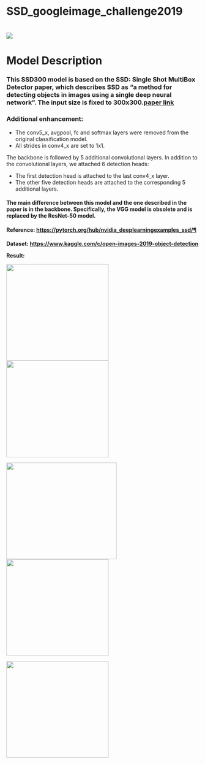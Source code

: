 # SSD_googleimage_challenge2019
<h1><img src="https://pytorch.org/assets/images/ssd_diagram.png" /></h1>
<h1>Model Description</h1>
<h3>This SSD300 model is based on the SSD: Single Shot MultiBox Detector paper, which describes SSD as &ldquo;a method for detecting objects in images using a single deep neural network&rdquo;. The input size is fixed to 300x300.<a href="http://arxiv.org/abs/1512.02325">paper link</a></h3>
<h3>Additional enhancement:</h3>
<ul>
<li>The conv5_x, avgpool, fc and softmax layers were removed from the original classification model.</li>
<li>All strides in conv4_x are set to 1x1.</li>
</ul>
<p>The backbone is followed by 5 additional convolutional layers. In addition to the convolutional layers, we attached 6 detection heads:</p>
<ul>
<li>The first detection head is attached to the last conv4_x layer.</li>
<li>The other five detection heads are attached to the corresponding 5 additional layers.</li>
</ul>
<h4>The main difference between this model and the one described in the paper is in the backbone. Specifically, the VGG model is obsolete and is replaced by the ResNet-50 model.</h4>
<h4>Reference:&nbsp;<a href="https://pytorch.org/hub/nvidia_deeplearningexamples_ssd/">https://pytorch.org/hub/nvidia_deeplearningexamples_ssd/</a><a class="anchor-link" href="https://render.githubusercontent.com/view/ipynb?commit=898b3efbc5654fea5e5a49cbd2f3caa1d3a076b1&amp;enc_url=68747470733a2f2f7261772e67697468756275736572636f6e74656e742e636f6d2f436f6e666f726d6973743130312f5353445f676f6f676c65696d6167655f6368616c6c656e6765323031392f383938623365666263353635346665613565356134396362643266336361613164336130373662312f7373642d676f6f676c65696d6167652d6368616c6c656e6765323031392e6970796e62&amp;nwo=Conformist101%2FSSD_googleimage_challenge2019&amp;path=ssd-googleimage-challenge2019.ipynb&amp;repository_id=247042867&amp;repository_type=Repository#Reference:-https://pytorch.org/hub/nvidia_deeplearningexamples_ssd/">&para;</a></h4>
<p><strong>Dataset:&nbsp;<a title="Google open-images-2019-object-detection DataSet" href="https://www.kaggle.com/c/open-images-2019-object-detection">https://www.kaggle.com/c/open-images-2019-object-detection</a></strong></p>
<p><strong>Result:</strong></p>
<p><strong><img src="https://www.kaggleusercontent.com/kf/30108259/eyJhbGciOiJkaXIiLCJlbmMiOiJBMTI4Q0JDLUhTMjU2In0..5ZLmcY_-gkxyDALc_kytmA.bcnV8RC37Z2yHl6Dl_X7hsN571b_8ZtnbrZd1Y1V0EKtK0Zw4fvtEBXP02d1KPQVxklFKAb8cLVNepfKlyfyZd2-TDv99jsOoBZQy9gOTKzo5iqLSsq1Q7f54d0b-PfdR5_j9CPpLwOBOiVmU5w-T7DM-gqk2ZFD1U-1ON9TRSs.Nq8YspEg76eIYH-pRuc1AA/__results___files/__results___24_0.png" alt="" width="267" height="252" /><img src="https://www.kaggleusercontent.com/kf/30108259/eyJhbGciOiJkaXIiLCJlbmMiOiJBMTI4Q0JDLUhTMjU2In0..5ZLmcY_-gkxyDALc_kytmA.bcnV8RC37Z2yHl6Dl_X7hsN571b_8ZtnbrZd1Y1V0EKtK0Zw4fvtEBXP02d1KPQVxklFKAb8cLVNepfKlyfyZd2-TDv99jsOoBZQy9gOTKzo5iqLSsq1Q7f54d0b-PfdR5_j9CPpLwOBOiVmU5w-T7DM-gqk2ZFD1U-1ON9TRSs.Nq8YspEg76eIYH-pRuc1AA/__results___files/__results___24_1.png" alt="" width="267" height="252" /></strong></p>
<p><strong><img src="https://www.kaggleusercontent.com/kf/30108259/eyJhbGciOiJkaXIiLCJlbmMiOiJBMTI4Q0JDLUhTMjU2In0..5ZLmcY_-gkxyDALc_kytmA.bcnV8RC37Z2yHl6Dl_X7hsN571b_8ZtnbrZd1Y1V0EKtK0Zw4fvtEBXP02d1KPQVxklFKAb8cLVNepfKlyfyZd2-TDv99jsOoBZQy9gOTKzo5iqLSsq1Q7f54d0b-PfdR5_j9CPpLwOBOiVmU5w-T7DM-gqk2ZFD1U-1ON9TRSs.Nq8YspEg76eIYH-pRuc1AA/__results___files/__results___24_3.png" alt="" width="288" height="252" /><img src="https://www.kaggleusercontent.com/kf/30108259/eyJhbGciOiJkaXIiLCJlbmMiOiJBMTI4Q0JDLUhTMjU2In0..5ZLmcY_-gkxyDALc_kytmA.bcnV8RC37Z2yHl6Dl_X7hsN571b_8ZtnbrZd1Y1V0EKtK0Zw4fvtEBXP02d1KPQVxklFKAb8cLVNepfKlyfyZd2-TDv99jsOoBZQy9gOTKzo5iqLSsq1Q7f54d0b-PfdR5_j9CPpLwOBOiVmU5w-T7DM-gqk2ZFD1U-1ON9TRSs.Nq8YspEg76eIYH-pRuc1AA/__results___files/__results___24_4.png" alt="" width="267" height="252" /></strong></p>
<p><img src="https://www.kaggleusercontent.com/kf/30108259/eyJhbGciOiJkaXIiLCJlbmMiOiJBMTI4Q0JDLUhTMjU2In0..5ZLmcY_-gkxyDALc_kytmA.bcnV8RC37Z2yHl6Dl_X7hsN571b_8ZtnbrZd1Y1V0EKtK0Zw4fvtEBXP02d1KPQVxklFKAb8cLVNepfKlyfyZd2-TDv99jsOoBZQy9gOTKzo5iqLSsq1Q7f54d0b-PfdR5_j9CPpLwOBOiVmU5w-T7DM-gqk2ZFD1U-1ON9TRSs.Nq8YspEg76eIYH-pRuc1AA/__results___files/__results___24_2.png" alt="" width="267" height="252" /></p>
